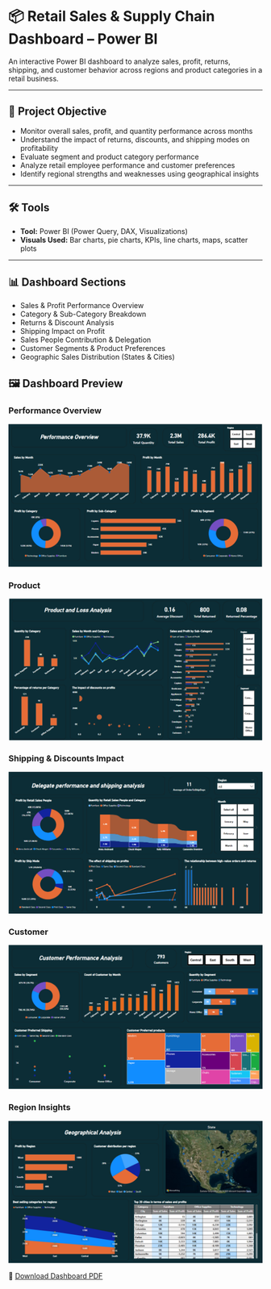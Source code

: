 # 📦 Retail Sales & Supply Chain Dashboard – Power BI

An interactive Power BI dashboard to analyze sales, profit, returns, shipping, and customer behavior across regions and product categories in a retail business.

---

## 🎯 Project Objective

- Monitor overall sales, profit, and quantity performance across months
- Understand the impact of returns, discounts, and shipping modes on profitability
- Evaluate segment and product category performance
- Analyze retail employee performance and customer preferences
- Identify regional strengths and weaknesses using geographical insights

---

## 🛠 Tools

- **Tool:** Power BI (Power Query, DAX, Visualizations)
- **Visuals Used:** Bar charts, pie charts, KPIs, line charts, maps, scatter plots

---

## 📊 Dashboard Sections

- Sales & Profit Performance Overview
- Category & Sub-Category Breakdown
- Returns & Discount Analysis
- Shipping Impact on Profit
- Sales People Contribution & Delegation
- Customer Segments & Product Preferences
- Geographic Sales Distribution (States & Cities)

## 🖼️ Dashboard Preview

### Performance Overview
![Overview](ScreenShots/overview.png)

### Product
![Product](ScreenShots/Product.png)

### Shipping & Discounts Impact
![Shipping Impact](ScreenShots/suppliers.png)

### Customer 
![Customer](ScreenShots/Customers.png)

### Region Insights
![Region](ScreenShots/Region.png)


📄 [Download Dashboard PDF](Retail-Supply-Chain-Sales.pdf)

